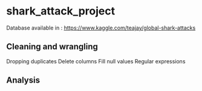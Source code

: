 # shark_attack_project

Database available in : https://www.kaggle.com/teajay/global-shark-attacks

## Cleaning and wrangling

Dropping duplicates
Delete columns
Fill null values
Regular expressions

## Analysis